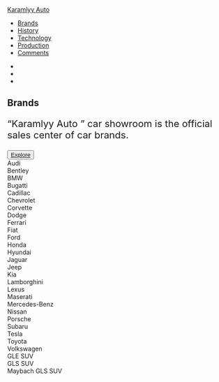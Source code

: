 <!DOCTYPE html>
<html lang="en">
<head>
    <meta charset="UTF-8">
    <meta http-equiv="X-UA-Compatible" content="IE=edge">
    <meta name="viewport" content="width=device-width, initial-scale=1.0">
    <title>Karamlyy Auto</title>
    <link rel="stylesheet" href="style.css">
    <link rel="stylesheet" href="https://pro.fontawesome.com/releases/v5.10.0/css/all.css">
    <link rel="stylesheet" href="https://cdnjs.cloudflare.com/ajax/libs/slick-carousel/1.8.1/slick.css">
    <link rel="stylesheet" href="https://cdnjs.cloudflare.com/ajax/libs/slick-carousel/1.8.1/slick-theme.min.css">    
</head>
<body>    
<section class="header" style="background-image: url(background.jpg);" id="header">
    <div class="nav-bar">
        <div class="logo">
            <a href="#">Karamlyy Auto</a>
        </div>
        <div class="menu">
            <ul>
                <li><a href="#" class="active">Brands</a></li>
                <li><a href="history.html">History</a></li>
                <li><a href="technolgy.html">Technology</a></li>
                <li><a href="production.html">Production</a></li>
                <li><a href="#">Comments</a></li>
            </ul>
        </div>
            <div class="social-media">
               <ul>
                <li><a href="https://www.facebook.com/karamlyy/" target="_blank"><i class="fab fa-facebook"></i></a></li>
                <li><a href="https://www.twitter.com/karamlyy" target="_blank"><i class="fab fa-twitter"></i></a></li>
                <li><a href="https://www.instagram.com/karamlyy/" target="_blank"><i class="fab fa-instagram"></i></a></li>
               </ul>
            </div>
        </div>
       <div class="hero">
            <div class="row">
                <div class="left-sec">
                    <div class="content">
                        <h2><span>Brands</span></h2>
                        <p style="font-size: 22px;"><q>Karamlyy Auto </q> car showroom is the official sales center of car brands.</p>
                    </div>
                    <button class="discover-btn">
                        <a href="https://www.mercedes-benz.ca/en/home" target="_blank">Explore</a><span><a href="https://www.mercedes-benz.ca/en/home"><i class="fas fa-plus-circle"></a></i></span>
                    </button>
                </div>
                <div class="right-sec">
                 <div class="my-car">
                    <div><img src="audi-logo.png" alt=""><div class="modelname">Audi</div></div>
                    <div><img src="bentley-logo.png" alt=""><div class="modelname">Bentley</div></div>
                    <div><img src="bmw-logo.png" alt=""><div class="modelname">BMW</div></div>
                    <div><img src="bugatti-logo.png" alt=""><div class="modelname">Bugatti</div></div>
                    <div><img src="cadillac-logo.png" alt=""><div class="modelname">Cadillac</div></div>
                    <div><img src="chevrolet-logo.png" alt=""><div class="modelname">Chevrolet</div></div>
                    <div><img src="corvette-logo.png" alt=""><div class="modelname">Corvette</div></div>
                    <div><img src="dodge-logo.png" alt=""><div class="modelname">Dodge</div></div>
                    <div><img src="ferrari-logo.png" alt=""><div class="modelname">Ferrari</div></div>
                    <div><img src="fiat-logo.png" alt=""><div class="modelname">Fiat</div></div>
                    <div><img src="ford-logo.png" alt=""><div class="modelname">Ford</div></div>
                    <div><img src="honda-logo.png" alt=""><div class="modelname">Honda</div></div>
                    <div><img src="hyundai-logo.png" alt=""><div class="modelname">Hyundai</div></div>
                    <div><img src="jaguar-logo.png" alt=""><div class="modelname">Jaguar</div></div>
                    <div><img src="jeep-logo.png" alt=""><div class="modelname">Jeep</div></div>
                    <div><img src="kia-logo.png" alt=""><div class="modelname">Kia</div></div>
                    <div><img src="lamborghini-logo.png" alt=""><div class="modelname">Lamborghini</div></div>
                    <div><img src="lexus-logo.png" alt=""><div class="modelname">Lexus</div></div>
                    <div><img src="maserati-logo.png" alt=""><div class="modelname">Maserati</div></div>
                    <div><img src="mercedes-benz-logo.png" alt=""><div class="modelname">Mercedes-Benz</div></div>
                    <div><img src="nissan-logo.png" alt=""><div class="modelname">Nissan</div></div>
                    <div><img src="porsche-logo.png" alt=""><div class="modelname">Porsche</div></div>
                    <div><img src="subaru-logo.png" alt=""><div class="modelname">Subaru</div></div>
                    <div><img src="tesla-logo.png" alt=""><div class="modelname">Tesla</div></div>
                    <div><img src="toyota-logo.png" alt=""><div class="modelname">Toyota</div></div>
                    <div><img src="volkswagen-logo.png" alt=""><div class="modelname">Volkswagen</div></div>
                    <div><img src="lexus-logo.png" alt=""><div class="modelname"></div></div>
                    <div><img src="lexus-logo.png" alt=""><div class="modelname">GLE SUV</div></div>
                    <div><img src="maserati-logo.png" alt=""><div class="modelname">GLS SUV</div></div>
                    <div><img src="mercedes-benz-logo.png" alt=""><div class="modelname">Maybach GLS SUV</div></div> 
                </div>
              </div>
            </div>
        </div>
</section>
<script src="https://code.jquery.com/jquery-3.6.0.js"></script>
<script src="https://cdnjs.cloudflare.com/ajax/libs/slick-carousel/1.8.1/slick.js"></script>
<script src="script.js"></script>    
</body>
</html>
